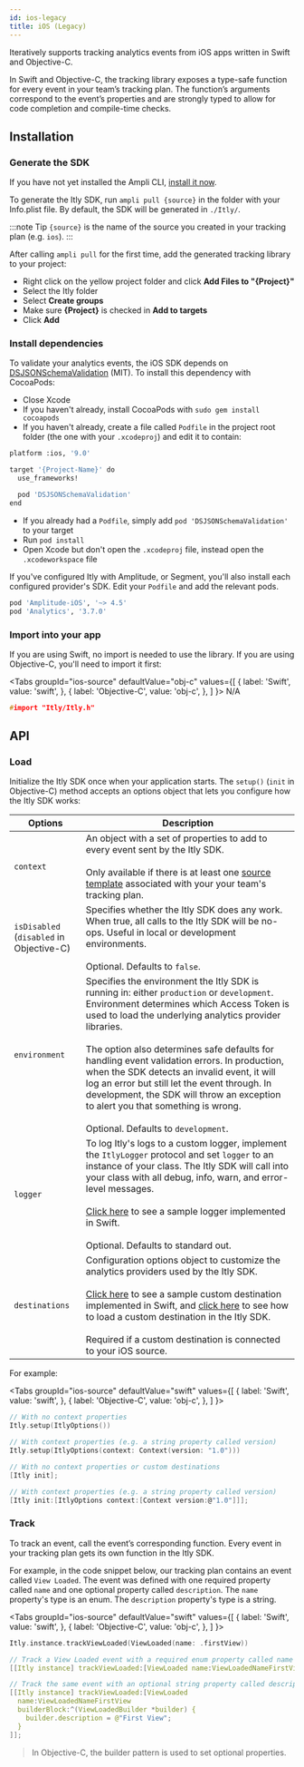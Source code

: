 ```yaml
---
id: ios-legacy
title: iOS (Legacy)
---
```




Iteratively supports tracking analytics events from iOS apps written in Swift and Objective-C.

In Swift and Objective-C, the tracking library exposes a type-safe function for every event in your team’s tracking plan. The function’s arguments correspond to the event’s properties and are strongly typed to allow for code completion and compile-time checks.

## Installation

### Generate the SDK

If you have not yet installed the Ampli CLI, [install it now](/using-the-ampli-cli).

To generate the Itly SDK, run `ampli pull {source}` in the folder with your Info.plist file. By default, the SDK will be generated in `./Itly/`.

:::note Tip
`{source}` is the name of the source you created in your tracking plan (e.g. `ios`).
:::

After calling `ampli pull` for the first time, add the generated tracking library to your project:

- Right click on the yellow project folder and click **Add Files to "{Project}"**
- Select the Itly folder
- Select **Create groups**
- Make sure **{Project}** is checked in **Add to targets**
- Click **Add**

### Install dependencies

To validate your analytics events, the iOS SDK depends on [DSJSONSchemaValidation](https://github.com/dashevo/JSONSchemaValidation) (MIT). To install this dependency with CocoaPods:

- Close Xcode
- If you haven't already, install CocoaPods with `sudo gem install cocoapods`
- If you haven't already, create a file called `Podfile` in the project root folder (the one with your `.xcodeproj`) and edit it to contain:

```bash
platform :ios, '9.0'

target '{Project-Name}' do
  use_frameworks!

  pod 'DSJSONSchemaValidation'
end
```
- If you already had a `Podfile`, simply add `pod 'DSJSONSchemaValidation'` to your target
- Run `pod install`
- Open Xcode but don't open the `.xcodeproj` file, instead open the `.xcodeworkspace` file

If you've configured Itly with Amplitude, or Segment, you'll also install each configured provider's SDK. Edit your `Podfile` and add the relevant pods.

```bash
pod 'Amplitude-iOS', '~> 4.5'
pod 'Analytics', '3.7.0'
```

### Import into your app

If you are using Swift, no import is needed to use the library. If you are using Objective-C, you'll need to import it first:

<Tabs
  groupId="ios-source"
  defaultValue="obj-c"
  values={[
    { label: 'Swift', value: 'swift', },
    { label: 'Objective-C', value: 'obj-c', },
  ]
}>
<TabItem value="swift">
N/A
</TabItem>
<TabItem value="obj-c">

```c
#import "Itly/Itly.h"
```

</TabItem>
</Tabs>

## API

### Load

Initialize the Itly SDK once when your application starts. The `setup()` (`init` in Objective-C) method accepts an options object that lets you configure how the Itly SDK works:

| Options | Description |
|-|-|
| `context`| An object with a set of properties to add to every event sent by the Itly SDK.<br /><br />Only available if there is at least one [source template](/working-with-templates#adding-a-template-to-a-source) associated with your your team's tracking plan.|
| `isDisabled`<br />(`disabled` in Objective-C)| Specifies whether the Itly SDK does any work. When true, all calls to the Itly SDK will be no-ops. Useful in local or development environments.<br /><br />Optional. Defaults to `false`.|
| `environment` | Specifies the environment the Itly SDK is running in: either `production` or `development`. Environment determines which Access Token is used to load the underlying analytics provider libraries.<br /><br />The option also determines safe defaults for handling event validation errors. In production, when the SDK detects an invalid event, it will log an error but still let the event through. In development, the SDK will throw an exception to alert you that something is wrong.<br /><br />Optional. Defaults to `development`.|
| `logger` | To log Itly's logs to a custom logger, implement the `ItlyLogger` protocol and set `logger` to an instance of your class. The Itly SDK will call into your class with all debug, info, warn, and error-level messages.<br /><br />[Click here](https://bitbucket.org/seasyd/examples/src/master/ios-swift/IterativelySwift/CustomLogger.swift) to see a sample logger implemented in Swift.<br /><br />Optional. Defaults to standard out. |
| `destinations` | Configuration options object to customize the analytics providers used by the Itly SDK.<br /><br />[Click here](https://bitbucket.org/seasyd/examples/src/master/ios-swift/IterativelySwift/CustomDestination.swift) to see a sample custom destination implemented in Swift, and [click here](https://bitbucket.org/seasyd/examples/src/1c87c96354b146448f0a0eb5d4b868ffb13d3c5a/ios-swift/IterativelySwift/AppDelegate.swift#lines-20) to see how to load a custom destination in the Itly SDK.<br /><br />Required if a custom destination is connected to your iOS source.|

For example:

<Tabs
  groupId="ios-source"
  defaultValue="swift"
  values={[
    { label: 'Swift', value: 'swift', },
    { label: 'Objective-C', value: 'obj-c', },
  ]
}>
<TabItem value="swift">

```c
// With no context properties
Itly.setup(ItlyOptions())

// With context properties (e.g. a string property called version)
Itly.setup(ItlyOptions(context: Context(version: "1.0")))
```

</TabItem>
<TabItem value="obj-c">

```c
// With no context properties or custom destinations
[Itly init];

// With context properties (e.g. a string property called version)
[Itly init:[ItlyOptions context:[Context version:@"1.0"]]];
```

</TabItem>
</Tabs>

<!--
Commented out until we have full docs for custom destinations

// With a custom destination
ItlyCustomOptions *options = [ItlyCustomOptions adapter:[[MyCustomAdapter alloc] init]];
[Itly init:[ItlyOptions destinations:[ItlyDestinations custom:options]]];
-->


### Track

To track an event, call the event’s corresponding function. Every event in your tracking plan gets its own function in the Itly SDK.

For example, in the code snippet below, our tracking plan contains an event called `View Loaded`. The event was defined with one required property called `name` and one optional property called `description`. The `name` property's type is an enum. The `description` property's type is a string.

<Tabs
  groupId="ios-source"
  defaultValue="swift"
  values={[
    { label: 'Swift', value: 'swift', },
    { label: 'Objective-C', value: 'obj-c', },
  ]
}>
<TabItem value="swift">

```c
Itly.instance.trackViewLoaded(ViewLoaded(name: .firstView))
```

</TabItem>
<TabItem value="obj-c">

```c
// Track a View Loaded event with a required enum property called name
[[Itly instance] trackViewLoaded:[ViewLoaded name:ViewLoadedNameFirstView]];

// Track the same event with an optional string property called description
[[Itly instance] trackViewLoaded:[ViewLoaded
  name:ViewLoadedNameFirstView
  builderBlock:^(ViewLoadedBuilder *builder) {
    builder.description = @"First View";
  }
]];
```
> In Objective-C, the builder pattern is used to set optional properties.

</TabItem>
</Tabs>



<!-- Itly includes code docs in the auto-generated library so your IDE can display relevant documentation for every function and property as you type.

![Code documentation](/img/swift.png) -->

<!-- ### Alias



### Plugins & Custom Destinations



### Logging -->


